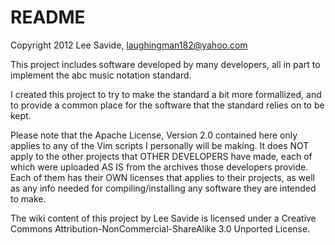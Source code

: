 # README #


Copyright 2012 Lee Savide, laughingman182@yahoo.com

This project includes software developed by many developers, all in part to implement the abc music notation standard.

I created this project to try to make the standard a bit more formallized, and to provide a common place for the software that the standard relies on to be kept.

Please note that the Apache License, Version 2.0 contained here only applies to any of the Vim scripts I personally will be making. It does NOT apply to the other projects that OTHER DEVELOPERS have made, each of which were uploaded AS IS from the archives those developers provide. Each of them has their OWN licenses that applies to their projects, as well as any info needed for compiling/installing any software they are intended to make.

The wiki content of this project by Lee Savide is licensed under a Creative Commons Attribution-NonCommercial-ShareAlike 3.0 Unported License.
